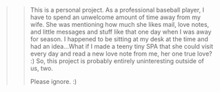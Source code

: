 >> This is a personal project. As a professional baseball player, I have to spend an unwelcome amount of time away from my wife.
>> She was mentioning how much she likes mail, love notes, and little messages and stuff like that one day when I was away for season.
>> I happened to be sitting at my desk at the time and had an idea...What if I made a teeny tiny SPA that she could visit every day and
>> read a new love note from me, her one true love? :) So, this project is probably entirely uninteresting outside of us, two.
>>
>> Please ignore. :)
